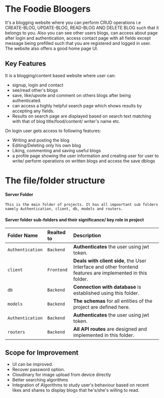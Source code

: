 
# The Foodie Bloogers

It's a blogging website where you can perform CRUD operations i.e CREATE-BLOG, UPDATE-BLOG, READ-BLOG AND DELETE BLOG such that it belongs to you. Also you can see other users blogs, can access about page after login and authentication, access contact page with all fields except message being prefilled such that you are registered and logged in user. The website also offers a good home page UI.

## Key Features

It is a blogging/content based website where user can:
- signup, login and contact
- see/read other's blogs 
- save, like/upvote and comment on others blogs after being authenticated.
- can access a highly helpful search page which shows results by accepting any fields. 
- Results on search page are displayed based on search text matching with that of blog title/food/content/ writer's name etc.

On login user gets access to following features:
- Writing and posting the blog
- Editing/Deleting only his own blog
- Liking, commenting and saving useful blogs
- a profile page showing the user information and creating user for user to write/ perform operations on written blogs and access the save dblogs

# The file/folder structure

#### Server Folder

```
This is the main folder of projects. It has all impoortant sub folders
namely Authentication, client, db, models and routers.
```
#### Server folder sub-folders and their significance/ key role in project

| Folder Name | Realted to     | Description        | 
| :-------- | :------- | :------------------------- |
| `Authentication` | `Backend` | **Authenticates** the user using jwt token. |
| `client` | `Frontend` | **Deals with client side**, the User Interface and other frontend features are implemented in this folder.|
| `db` | `Backend` | **Connection with database** is established using this folder. |
| `models` | `Backend` | **The schemas** for all entities of the project are defined here. |
| `Authentication` | `Backend` | **Authenticates** the user using jwt token. |
| `routers` | `Backend` | **All API routes** are designed and implemented in this folder. |



## Scope for Improvement

- UI can be improved.
- Recover password option.
- Cloudinary for image upload from device directly
- Better searching algorithms
- Integration of Algorithms to study user's behaviour based on recent likes and shares to display blogs that he's/she's willing to read.



